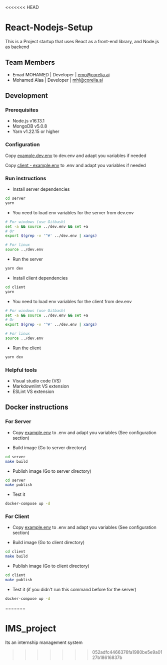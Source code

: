 <<<<<<< HEAD

# React-Nodejs-Setup

This is a Project startup that uses React as a front-end library, and Node.js as backend

## Team Members

- Emad MOHAMED | Developer | <emo@corelia.ai>
- Mohamed Alaa | Developer | <mhl@corelia.ai>

## Development

### Prerequisites

- Node.js v16.13.1
- MongoDB v5.0.8
- Yarn v1.22.15 or higher

### Configuration

Copy [example.dev.env](example.dev.env) to dev.env and adapt you variables if needed

Copy [client - example.env](client/example.env) to .env and adapt you variables if needed

### Run instructions

- Install server dependencies

```sh
cd server
yarn
```

- You need to load env variables for the server from dev.env

```sh
# For windows (use Gitbash)
set -a && source ../dev.env && set +a
# Or
export $(grep -v '^#' ../dev.env | xargs)

# For linux
source ../dev.env

```

- Run the server

```sh
yarn dev
```

- Install client dependencies

```sh
cd client
yarn
```

- You need to load env variables for the client from dev.env

```sh
# For windows (use Gitbash)
set -a && source ../dev.env && set +a
# Or
export $(grep -v '^#' ../dev.env | xargs)

# For linux
source ../dev.env

```

- Run the client

```sh
yarn dev
```

### Helpful tools

- Visual studio code (VS)
- Markdownlint VS extension
- ESLint VS extension

## Docker instructions

### For Server

- Copy [example.env](example.env) to .env and adapt you variables (See configuration section)

- Build image (Go to server directory)

```sh
cd server
make build
```

- Publish image (Go to server directory)

```sh
cd server
make publish
```

- Test it

```sh
docker-compose up -d
```

### For Client

- Copy [example.env](example.env) to .env and adapt you variables (See configuration section)

- Build image (Go to client directory)

```sh
cd client
make build
```

- Publish image (Go to client directory)

```sh
cd client
make publish
```

- Test it (if you didn't run this command before for the server)

```sh
docker-compose up -d
```

=======

# IMS_project

Its an internship management system

> > > > > > > 052adfc4466376fa1980be5e9a0127b18616837b
